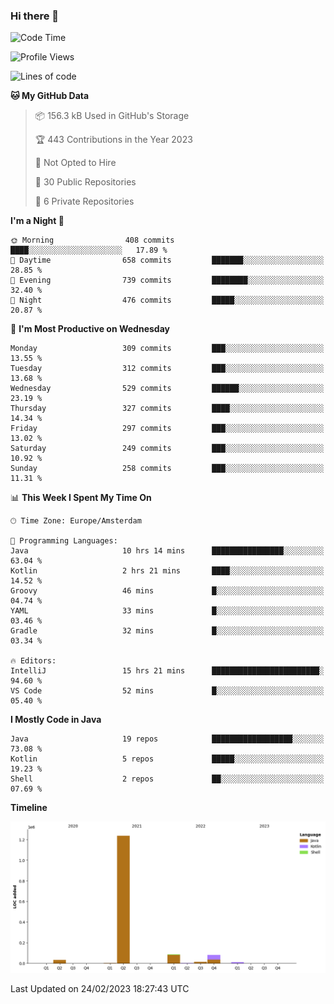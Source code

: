 ### Hi there 👋


<!--START_SECTION:waka-->
![Code Time](http://img.shields.io/badge/Code%20Time-3%2C034%20hrs%2014%20mins-blue)

![Profile Views](http://img.shields.io/badge/Profile%20Views-1-blue)

![Lines of code](https://img.shields.io/badge/From%20Hello%20World%20I%27ve%20Written-1.5%20million%20lines%20of%20code-blue)

**🐱 My GitHub Data** 

> 📦 156.3 kB Used in GitHub's Storage 
 > 
> 🏆 443 Contributions in the Year 2023
 > 
> 🚫 Not Opted to Hire
 > 
> 📜 30 Public Repositories 
 > 
> 🔑 6 Private Repositories 
 > 
**I'm a Night 🦉** 

```text
🌞 Morning                408 commits         ████░░░░░░░░░░░░░░░░░░░░░   17.89 % 
🌆 Daytime                658 commits         ███████░░░░░░░░░░░░░░░░░░   28.85 % 
🌃 Evening                739 commits         ████████░░░░░░░░░░░░░░░░░   32.40 % 
🌙 Night                  476 commits         █████░░░░░░░░░░░░░░░░░░░░   20.87 % 
```
📅 **I'm Most Productive on Wednesday** 

```text
Monday                   309 commits         ███░░░░░░░░░░░░░░░░░░░░░░   13.55 % 
Tuesday                  312 commits         ███░░░░░░░░░░░░░░░░░░░░░░   13.68 % 
Wednesday                529 commits         ██████░░░░░░░░░░░░░░░░░░░   23.19 % 
Thursday                 327 commits         ████░░░░░░░░░░░░░░░░░░░░░   14.34 % 
Friday                   297 commits         ███░░░░░░░░░░░░░░░░░░░░░░   13.02 % 
Saturday                 249 commits         ███░░░░░░░░░░░░░░░░░░░░░░   10.92 % 
Sunday                   258 commits         ███░░░░░░░░░░░░░░░░░░░░░░   11.31 % 
```


📊 **This Week I Spent My Time On** 

```text
🕑︎ Time Zone: Europe/Amsterdam

💬 Programming Languages: 
Java                     10 hrs 14 mins      ████████████████░░░░░░░░░   63.04 % 
Kotlin                   2 hrs 21 mins       ████░░░░░░░░░░░░░░░░░░░░░   14.52 % 
Groovy                   46 mins             █░░░░░░░░░░░░░░░░░░░░░░░░   04.74 % 
YAML                     33 mins             █░░░░░░░░░░░░░░░░░░░░░░░░   03.46 % 
Gradle                   32 mins             █░░░░░░░░░░░░░░░░░░░░░░░░   03.34 % 

🔥 Editors: 
IntelliJ                 15 hrs 21 mins      ████████████████████████░   94.60 % 
VS Code                  52 mins             █░░░░░░░░░░░░░░░░░░░░░░░░   05.40 % 
```

**I Mostly Code in Java** 

```text
Java                     19 repos            ██████████████████░░░░░░░   73.08 % 
Kotlin                   5 repos             █████░░░░░░░░░░░░░░░░░░░░   19.23 % 
Shell                    2 repos             ██░░░░░░░░░░░░░░░░░░░░░░░   07.69 % 
```



**Timeline**

![Lines of Code chart](https://raw.githubusercontent.com/powercasgamer/powercasgamer/master/assets/bar_graph.png)


 Last Updated on 24/02/2023 18:27:43 UTC
<!--END_SECTION:waka-->
